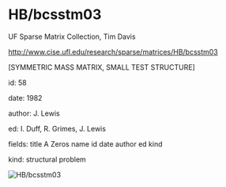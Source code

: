 # HB/bcsstm03

 UF Sparse Matrix Collection, Tim Davis

 http://www.cise.ufl.edu/research/sparse/matrices/HB/bcsstm03

 [SYMMETRIC MASS MATRIX, SMALL TEST STRUCTURE]

 id: 58

 date: 1982

 author: J. Lewis

 ed: I. Duff, R. Grimes, J. Lewis

 fields: title A Zeros name id date author ed kind

 kind: structural problem

![HB/bcsstm03](http://yifanhu.net/GALLERY/GRAPHS/GIF_SMALL/HB@bcsstm03.gif)
